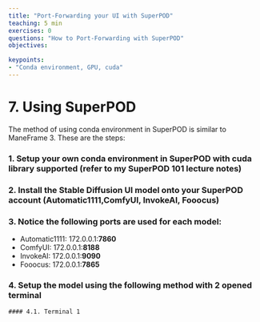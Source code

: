 ```yaml
---
title: "Port-Forwarding your UI with SuperPOD"
teaching: 5 min
exercises: 0
questions: "How to Port-Forwarding with SuperPOD"
objectives:

keypoints:
- "Conda environment, GPU, cuda"
---
```

# 7. Using SuperPOD 

The method of using conda environment in SuperPOD is similar to ManeFrame 3. These are the steps:

### 1. Setup your own conda environment in SuperPOD with cuda library supported (refer to my SuperPOD 101 lecture notes)
### 2. Install the Stable Diffusion UI model onto your SuperPOD account (Automatic1111,ComfyUI, InvokeAI, Fooocus)
### 3. Notice the following ports are used for each model:
  - Automatic1111: 172.0.0.1:**7860**
  - ComfyUI:       172.0.0.1:**8188**
  - InvokeAI:      172.0.0.1:**9090**
  - Fooocus:       172.0.0.1:**7865**
### 4. Setup the model using the following method with 2 opened terminal
    #### 4.1. Terminal 1
